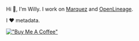 Hi 👋, I'm Willy.  I work on [Marquez](https://github.com/MarquezProject/marquez) and [OpenLineage](https://github.com/OpenLineage/OpenLineage).

I ❤️ metadata.

[!["Buy Me A Coffee"](https://www.buymeacoffee.com/assets/img/custom_images/orange_img.png)](https://www.buymeacoffee.com/wslulciuc)
